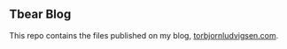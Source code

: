 ## Tbear Blog

This repo contains the files published on my blog, [torbjornludvigsen.com](torbjornludvigsen.com).
